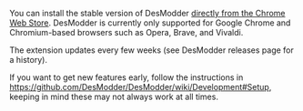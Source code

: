 You can install the stable version of DesModder [directly from the Chrome Web Store](https://chrome.google.com/webstore/detail/desmodder-for-desmos/eclmfdfimjhkmjglgdldedokjaemjfjp). DesModder is currently only supported for Google Chrome and Chromium-based browsers such as Opera, Brave, and Vivaldi.

The extension updates every few weeks (see DesModder releases page for a history).

If you want to get new features early, follow the instructions in https://github.com/DesModder/DesModder/wiki/Development#Setup, keeping in mind these may not always work at all times.
